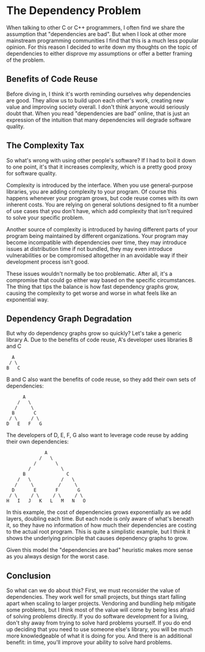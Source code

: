 # The Dependency Problem

When talking to other C or C++ programmers, I often find we share the assumption that "dependencies are bad". But when I look at other more mainstream programming communities I find that this is a much less popular opinion. For this reason I decided to write down my thoughts on the topic of dependencies to either disprove my assumptions or offer a better framing of the problem.

## Benefits of Code Reuse

Before diving in, I think it's worth reminding ourselves why dependencies are good. They allow us to build upon each other's work, creating new value and improving society overall. I don't think anyone would seriously doubt that. When you read "dependencies are bad" online, that is just an expression of the intuition that many dependencies will degrade software quality.

## The Complexity Tax

So what's wrong with using other people's software? If I had to boil it down to one point, it's that it increases complexity, which is a pretty good proxy for software quality.

Complexity is introduced by the interface. When you use general-purpose libraries, you are adding complexity to your program. Of course this happens whenever your program grows, but code reuse comes with its own inherent costs. You are relying on general solutions designed to fit a number of use cases that you don't have, which add complexity that isn't required to solve your specific problem. 

Another source of complexity is introduced by having different parts of your program being maintained by different organizations. Your program may become incompatible with dependencies over time, they may introduce issues at distribution time if not bundled, they may even introduce vulnerabilities or be compromised altogether in an avoidable way if their development process isn't good.

These issues wouldn't normally be too problematic. After all, it's a compromise that could go either way based on the specific circumstances. The thing that tips the balance is how fast dependency graphs grow, causing the complexity to get worse and worse in what feels like an exponential way. 

## Dependency Graph Degradation

But why do dependency graphs grow so quickly? Let's take a generic library A. Due to the benefits of code reuse, A's developer uses libraries B and C

```
  A
 / \
B   C
```

B and C also want the benefits of code reuse, so they add their own sets of dependencies:

```
      A
    /   \
   /     \
  B       C
 / \     / \
D   E   F   G
```

The developers of D, E, F, G also want to leverage code reuse by adding their own dependencies:

```
              A
            /   \
          /       \
        /           \
      B               C
    /   \           /   \
   /     \         /     \
  D       E       F       G
 / \     / \     / \     / \
H   I   J   K   L   M   N   O
```

In this example, the cost of dependencies grows exponentially as we add layers, doubling each time. But each node is only aware of what's beneath it, so they have no information of how much their dependencies are costing to the actual root program.  This is quite a simplistic example, but I think it shows the underlying principle that causes dependency graphs to grow.

Given this model the "dependencies are bad" heuristic makes more sense as you always design for the worst case.

## Conclusion

So what can we do about this? First, we must reconsider the value of dependencies. They work well for small projects, but things start falling apart when scaling to larger projects. Vendoring and bundling help mitigate some problems, but I think most of the value will come by being less afraid of solving problems directly. If you do software development for a living, don't shy away from trying to solve hard problems yourself. If you do end up deciding that you need to use someone else's library, you will be much more knowledgeable of what it is doing for you. And there is an additional benefit: in time, you'll improve your ability to solve hard problems.